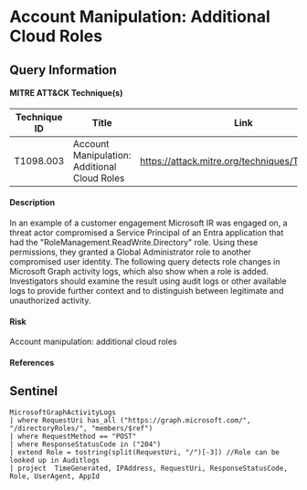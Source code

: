 # Account Manipulation: Additional Cloud Roles

## Query Information

#### MITRE ATT&CK Technique(s)

| Technique ID | Title    | Link    |
| ---  | --- | --- |
| T1098.003 | Account Manipulation: Additional Cloud Roles | https://attack.mitre.org/techniques/T1098/003/ |


#### Description
 In an example of a customer engagement Microsoft IR was engaged on, a threat actor compromised a Service Principal of an Entra application that had the "RoleManagement.ReadWrite.Directory" role. Using these permissions, they granted a Global Administrator role to another compromised user identity.
The following query detects role changes in Microsoft Graph activity logs, which also show when a role is added. Investigators should examine the result using audit logs or other available logs to provide further context and to distinguish between legitimate and unauthorized activity.
#### Risk
Account manipulation: additional cloud roles

#### References

## Sentinel
```KQL
MicrosoftGraphActivityLogs
| where RequestUri has_all ("https://graph.microsoft.com/", "/directoryRoles/", "members/$ref")
| where RequestMethod == "POST"
| where ResponseStatusCode in ("204")
| extend Role = tostring(split(RequestUri, "/")[-3]) //Role can be looked up in Auditlogs
| project  TimeGenerated, IPAddress, RequestUri, ResponseStatusCode, Role, UserAgent, AppId
```
